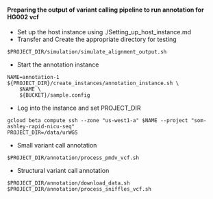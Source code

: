 #### Preparing the output of variant calling pipeline to run annotation for HG002 vcf
* Set up the host instance using ./Setting_up_host_instance.md
* Transfer and Create the appropriate directory for testing
```
$PROJECT_DIR/simulation/simulate_alignment_output.sh
```
* Start the annotation instance
```
NAME=annotation-1
${PROJECT_DIR}/create_instances/annotation_instance.sh \
	$NAME \
	${BUCKET}/sample.config
```
* Log into the instance and set PROJECT_DIR
```
gcloud beta compute ssh --zone "us-west1-a" $NAME --project "som-ashley-rapid-nicu-seq"
PROJECT_DIR=/data/urWGS
```
* Small variant call annotation
```
$PROJECT_DIR/annotation/process_pmdv_vcf.sh
```
* Structural variant call annotation
```
$PROJECT_DIR/annotation/download_data.sh
$PROJECT_DIR/annotation/process_sniffles_vcf.sh
```
